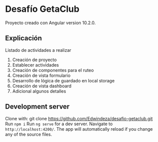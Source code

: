 # Desafío GetaClub

Proyecto creado con Angular version 10.2.0.

## Explicación

Listado de actividades a realizar
1. Creación de proyecto
2. Establecer actividades
3. Creación de componentes para el ruteo
4. Creación de vista formulario
5. Desarrollo de lógica de guardado en local storage
6. Creación de vista dashboard
7. Adicional algunos detalles

## Development server
Clone with: git clone https://github.com/Edwindeza/desafio-getaclub.git
Run `npm i`
Run `ng serve` for a dev server. Navigate to `http://localhost:4200/`. The app will automatically reload if you change any of the source files.
